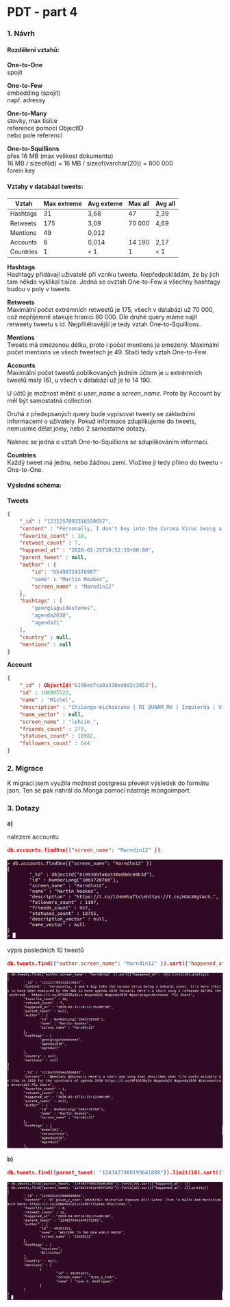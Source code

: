 # PDT - part 4

### 1. Návrh
#### Rozdělení vztahů:    

**One-to-One**  
spojit

**One-to-Few**   
embedding (spojit)   
např. adressy  

**One-to-Many**  
stovky, max tisíce  
reference pomocí ObjectID  
nebo pole referencí  

**One-to-Squillions**  
přes 16 MB (max velikost dokumentu)  
16 MB / sizeof(id) = 16 MB / sizeof(varchar(20)) = 800 000  
forein key  

#### Vztahy v databázi tweets:

| Vztah  | Max extreme  | Avg exteme  | Max all  | Avg all  |
|---|---|---|---|---|
|  Hashtags | 31  | 3,68  | 47  |  2,39 |
| Retweets  | 175  |  3,09 | 70 000  | 4,69  |
|  Mentions | 49  | 0,012  |   |   |
|  Accounts | 6  | 0,014  | 14 190 | 2,17 |
|  Countries | 1  | &lt; 1  | 1| &lt; 1 |

**Hashtags**  
Hashtagy přidávají uživatelé při vzniku tweetu. Nepředpokládám, že by jich tam někdo vyklikal tisíce. Jedná se ovztah One-to-Few a všechny hashtagy budou v poly v tweets.

**Retweets**  
Maximální počet extrémních retweetů je 175, všech v databázi už 70 000, což nepříjemně atakuje hranici 80 000.  Dle druhé query máme najít retweety tweetu s id. Nejpřiléhavější je tedy vztah One-to-Squillions.

**Mentions**  
Tweets má omezenou délku, proto i počet mentions je omezený. Maximální počet mentions ve všech tweetech je 49. Stačí tedy vztah One-to-Few.

**Accounts**  
Maximální počet tweetů poblikovaných jedním účtem je u extrémních tweetů malý (6), u všech v databázi už je to 14 190. 

U účtů je možnost měnit si *user_name* a *screen_name*. Proto by Account by měl být samostatná collection.

Druhá z předepsaných query bude vypisovat tweety se základními informacemi o uživately. Pokud informace zduplikujeme do tweets, nemusíme dělat joiny, nebo 2 samostatné dotazy.

Naknec se jedná o vztah One-to-Squillions se sduplikováním informací.

**Countries**   
Každý tweet má jednu, nebo žádnou zemi. Vložíme ji tedy přímo do tweetu - One-to-One.


#### Výsledné schéma:  
**Tweets**  
```json
{
	"_id" : "1232257093316550657",
	"content" : "Personally, I don't buy into the Corona Virus being a natural event. It's more likely to have been executed by the NWO to move agenda 2030 forward. Here's a short song I released BEFORE the outbreak - https://t.co/8F3GRJBy3e\n #agenda21 #agenda2030 #georgiaguidestones  Plz Share",
	"favorite_count" : 18,
	"retweet_count" : 7,
	"happened_at" : "2020-02-25T10:52:39+00:00",
	"parent_tweet" : null,
	"author" : {
		"id": "65498724376987"
		"name" : "Martin Noakes",
		"screen_name" : "Marndin12"
	},
	"hashtags" : [
		"georgiaguidestones",
		"agenda2030",
		"agenda21"
	],
	"country" : null,
	"mentions" : null
}

```

**Account**  
```json
{
	"_id" : ObjectId("6198ed7ca8a330ed0d2c3053"),
	"id" : 108805522,
	"name" : "Michel",
	"description" : "Chilango-michoacano | RI @UNAM_MX | Izquierda | Violencia criminal y militarización | ☭",
	"name_vector" : null,
	"screen_name" : "lehcim_",
	"friends_count" : 279,
	"statuses_count" : 18982,
	"followers_count" : 644
}
```

### 2. Migrace
K migraci jsem využila možnost postgresu převést výsledek do formátu json. Ten se pak nahrál do Monga pomocí nástroje mongoimport.

### 3. Dotazy
**a)**  

nalezení accountu
```json
db.accounts.findOne({"screen_name": "Marndin12" })
```
![](imgs/20211121-084343.png)

výpis posledních 10 tweetů
```json
db.tweets.find({"author.screen_name": "Marndin12" }).sort({"happened_at": -1}).limit(10)
```
 ![](imgs/20211121-084448.png)
 
 **b)**  

```json
db.tweets.find({parent_tweet: "1243427980199641088"}).limit(10).sort({"happened_at": 1})
```

![](imgs/20211121-084600.png)